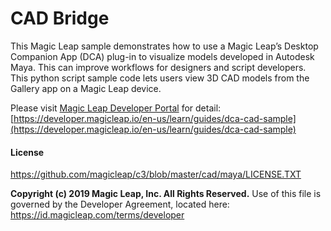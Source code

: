 CAD Bridge
=============

This Magic Leap sample demonstrates how to use a Magic Leap’s Desktop Companion App (DCA) plug-in to visualize models developed in Autodesk Maya. This can improve workflows for designers and script developers. This python script sample code lets users view 3D CAD models from the Gallery app on a Magic Leap device.

Please visit [Magic Leap Developer Portal](https://developer.magicleap.io/en-us/learn/guides/dca-cad-sample) for detail:
[https://developer.magicleap.io/en-us/learn/guides/dca-cad-sample](https://developer.magicleap.io/en-us/learn/guides/dca-cad-sample)


#### License
https://github.com/magicleap/c3/blob/master/cad/maya/LICENSE.TXT

**Copyright (c) 2019 Magic Leap, Inc. All Rights Reserved.**
Use of this file is governed by the Developer Agreement, located
here: https://id.magicleap.com/terms/developer
